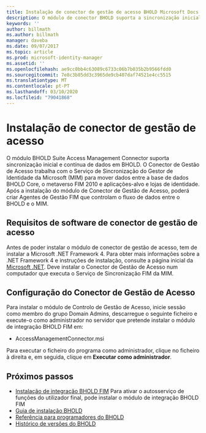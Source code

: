 ```yaml
---
title: Instalação de conector de gestão de acesso BHOLD Microsoft Docs
description: O módulo de conector BHOLD suporta a sincronização inicial e contínua dos dados
keywords: ''
author: billmath
ms.author: billmath
manager: daveba
ms.date: 09/07/2017
ms.topic: article
ms.prod: microsoft-identity-manager
ms.assetid: ''
ms.openlocfilehash: ae9cc0bb4c63089c6733c06b7b035b2b9566fdd0
ms.sourcegitcommit: 7e8c3b85dd3c3965de9cb407daf74521e4cc5515
ms.translationtype: MT
ms.contentlocale: pt-PT
ms.lasthandoff: 03/10/2020
ms.locfileid: "79041868"
---
```

# <a name="access-management-connector-installation"></a>Instalação de conector de gestão de acesso

O módulo BHOLD Suite Access Management Connector suporta sincronização inicial e contínua de dados em BHOLD. O Conector de Gestão de Acesso trabalha com o Serviço de Sincronização do Gestor de Identidade da Microsoft (MIM) para mover dados entre a base de dados BHOLD Core, o metaverso FIM 2010 e aplicações-alvo e lojas de identidade. Após a instalação do módulo de Conector de Gestão de Acesso, poderá criar Agentes de Gestão FIM que controlam o fluxo de dados entre o BHOLD e o MIM.

## <a name="access-management-connector-software-requirements"></a>Requisitos de software de conector de gestão de acesso

Antes de poder instalar o módulo de conector de gestão de acesso, tem de instalar a Microsoft .NET Framework 4. Para obter mais informações sobre a .NET Framework 4 e instruções de instalação, consulte a página inicial da [Microsoft .NET](https://www.microsoft.com/net).
Deve instalar o Conector de Gestão de Acesso num computador que executa o Serviço de Sincronização FIM da MIM.

## <a name="access-management-connector-setup"></a>Configuração do Conector de Gestão de Acesso

Para instalar o módulo de Controlo de Gestão de Acesso, inicie sessão como membro do grupo Domain Admins, descarregue o seguinte ficheiro e execute-o como administrador no servidor que pretende instalar o módulo de integração BHOLD FIM em:

- AccessManagementConnector.msi

Para executar o ficheiro do programa como administrador, clique no ficheiro à direita e, em seguida, clique em **Executar como administrador**.

## <a name="next-steps"></a>Próximos passos

- [Instalação de integração BHOLD FIM](https://technet.microsoft.com/library/jj134093(v=ws.10).aspx) Para ativar o autosserviço de funções do utilizador final, pode instalar o módulo de integração BHOLD FIM
- [Guia de instalação BHOLD](bhold-installation-guide.md)
- [Referência para programadores do BHOLD](../reference/mim2016-bhold-developer-reference.md)
- [Histórico de versões do BHOLD](../reference/version-bhold-history.md)
